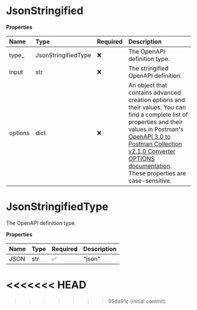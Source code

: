 # JsonStringified

**Properties**

| Name    | Type                | Required | Description                                                                                                                                                                                                                                                                                                                              |
| :------ | :------------------ | :------- | :--------------------------------------------------------------------------------------------------------------------------------------------------------------------------------------------------------------------------------------------------------------------------------------------------------------------------------------- |
| type\_  | JsonStringifiedType | ❌       | The OpenAPI definition type.                                                                                                                                                                                                                                                                                                             |
| input   | str                 | ❌       | The stringified OpenAPI definition.                                                                                                                                                                                                                                                                                                      |
| options | dict                | ❌       | An object that contains advanced creation options and their values. You can find a complete list of properties and their values in Postman's [OpenAPI 3.0 to Postman Collection v2.1.0 Converter OPTIONS documentation](https://github.com/postmanlabs/openapi-to-postman/blob/develop/OPTIONS.md). These properties are case-sensitive. |

# JsonStringifiedType

The OpenAPI definition type.

**Properties**

| Name | Type | Required | Description |
| :--- | :--- | :------- | :---------- |
| JSON | str  | ✅       | "json"      |
<<<<<<< HEAD
=======

<!-- This file was generated by liblab | https://liblab.com/ -->
>>>>>>> 95da91c (initial commit)
